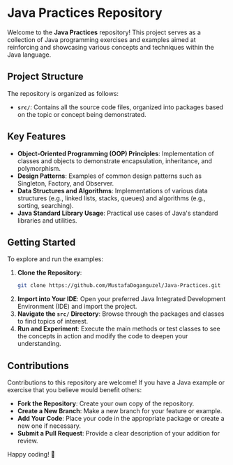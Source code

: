 # Java Practices Repository

Welcome to the **Java Practices** repository! This project serves as a collection of Java programming exercises and examples aimed at reinforcing and showcasing various concepts and techniques within the Java language.

## Project Structure

The repository is organized as follows:

- **`src/`**: Contains all the source code files, organized into packages based on the topic or concept being demonstrated.

## Key Features

- **Object-Oriented Programming (OOP) Principles**: Implementation of classes and objects to demonstrate encapsulation, inheritance, and polymorphism.
- **Design Patterns**: Examples of common design patterns such as Singleton, Factory, and Observer.
- **Data Structures and Algorithms**: Implementations of various data structures (e.g., linked lists, stacks, queues) and algorithms (e.g., sorting, searching).
- **Java Standard Library Usage**: Practical use cases of Java's standard libraries and utilities.

## Getting Started

To explore and run the examples:

1. **Clone the Repository**:
   ```bash
   git clone https://github.com/MustafaDoganguzel/Java-Practices.git
   ```
2. **Import into Your IDE**: Open your preferred Java Integrated Development Environment (IDE) and import the project.
3. **Navigate the `src/` Directory**: Browse through the packages and classes to find topics of interest.
4. **Run and Experiment**: Execute the main methods or test classes to see the concepts in action and modify the code to deepen your understanding.

## Contributions

Contributions to this repository are welcome! If you have a Java example or exercise that you believe would benefit others:

- **Fork the Repository**: Create your own copy of the repository.
- **Create a New Branch**: Make a new branch for your feature or example.
- **Add Your Code**: Place your code in the appropriate package or create a new one if necessary.
- **Submit a Pull Request**: Provide a clear description of your addition for review.


Happy coding! 🚀

